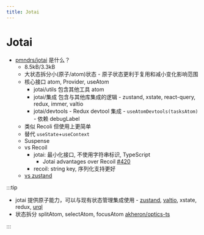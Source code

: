 ```yaml
---
title: Jotai
---
```


# Jotai

- [pmndrs/jotai](https://github.com/pmndrs/jotai) 是什么？
  - 8.5kB/3.3kB
  - 大状态拆分小(原子/atom)状态 - 原子状态更利于复用和减小变化影响范围
  - 核心接口 atom, Provider, useAtom
    - jotai/utils 包含其他工具 atom
    - jotai/集成 包含与其他库集成的逻辑 - zustand, xstate, react-query, redux, immer, valtio
    - jotai/devtools - Redux devtool 集成 - `useAtomDevtools(tasksAtom)` - 依赖 debugLabel
  - 类似 Recoli 但使用上更简单
  - 替代 `useState`+`useContext`
  - Suspense
  - vs Recoil
    - jotai: 最小化接口, 不使用字符串标识, TypeScript
      - Jotai advantages over Recoil [#420](https://github.com/pmndrs/jotai/issues/420)
    - recoil: string key, 序列化支持更好
  - [vs zustand](https://github.com/pmndrs/jotai/blob/master/docs/introduction/comparison.md)

:::tip

- jotai 提供原子能力，可以与现有状态管理集成使用 - [zustand](./zustand.md), [valtio](./valtio.md), xstate, redux, [urql](../../service/api/urql.md)
- 状态拆分 splitAtom, selectAtom, focusAtom [akheron/optics-ts](https://github.com/akheron/optics-ts)

:::
